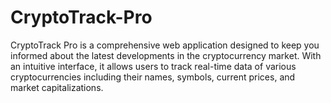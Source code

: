 # CryptoTrack-Pro
CryptoTrack Pro is a comprehensive web application designed to keep you informed about the latest developments in the cryptocurrency market. With an intuitive interface, it allows users to track real-time data of various cryptocurrencies including their names, symbols, current prices, and market capitalizations.

